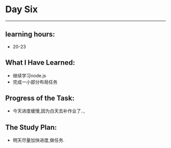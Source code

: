 # Day Six
****
## learning hours:
* 20-23
## What I Have Learned: 
* 继续学习node.js
* 完成一小部分布局任务

## Progress of the Task: 
* 今天进度缓慢,因为白天去补作业了..,
## The Study Plan:
* 明天尽量加快进度,做任务.